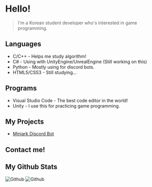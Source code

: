 # Hello!
> I'm a Korean student developer who's interested in game programming.

## Languages
* C/C++ - Helps me study algorithm!
* C# - Using with UnityEngine/UnrealEngine (Still working on this)
* Python - Mostly using for discord bots.
* HTML5/CSS3 - Still studying...

## Programs
* Visual Studio Code - The best code editor in the world!
* Unity - I use this for practicing game programming.

## My Projects
- [Miniark Discord Bot](https://discord.com/api/oauth2/authorize?client_id=774280026958331905&permissions=1610477014&scope=bot)

## Contact me!


## My Github Stats
![Github](https://github-readme-stats.vercel.app/api?username=wasans123&show_icons=true&theme=radical&include_all_commits=true&count_private=true) ![Github](https://github-readme-stats.vercel.app/api/top-langs/?username=wasans123&show_icons=true&theme=radical&include_all_commits=true&count_private=true)